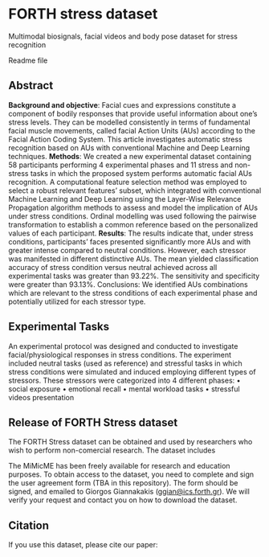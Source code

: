 # FORTH stress dataset
Multimodal biosignals, facial videos and body pose dataset for stress recognition

Readme file


## Abstract
**Background and objective**: Facial cues and expressions constitute a component of bodily responses that provide useful information
about one’s stress levels. They can be modelled consistently in terms of fundamental facial muscle movements, called facial Action
Units (AUs) according to the Facial Action Coding System. This article investigates automatic stress recognition based on AUs
with conventional Machine and Deep Learning techniques.
**Methods**: We created a new experimental dataset containing 58 participants performing 4 experimental phases and 11 stress and
non-stress tasks in which the proposed system performs automatic facial AUs recognition. A computational feature selection
method was employed to select a robust relevant features’ subset, which integrated with conventional Machine Learning and Deep
Learning using the Layer-Wise Relevance Propagation algorithm methods to assess and model the implication of AUs under stress
conditions. Ordinal modelling was used following the pairwise transformation to establish a common reference based on the
personalized values of each participant.
**Results**: The results indicate that, under stress conditions, participants’ faces presented significantly more AUs and with greater
intense compared to neutral conditions. However, each stressor was manifested in different distinctive AUs. The mean yielded
classification accuracy of stress condition versus neutral achieved across all experimental tasks was greater than 93.22%. The
sensitivity and specificity were greater than 93.13%.
Conclusions: We identified AUs combinations which are relevant to the stress conditions of each experimental phase and potentially
utilized for each stressor type.

## Experimental Tasks
An experimental protocol was designed and conducted to investigate facial/physiological responses in stress conditions. The experiment included neutral tasks (used as reference) and stressful tasks in which stress conditions were simulated and induced employing different types of stressors. These stressors were categorized into 4 different phases: 
•	social exposure
•	emotional recall
•	mental workload tasks
•	stressful videos presentation



##  Release of FORTH Stress dataset
The FORTH Stress dataset  can be obtained and used by researchers who wish to perform non-comercial research. The dataset includes 


The MiMicME has been freely available for research and education purposes. To obtain access to the dataset, you need to complete and sign the user agreement form (TBA in this repository). 
The form should be signed, and emailed to Giorgos Giannakakis  (ggian@ics.forth.gr). We will verify your request and contact you on how to download the dataset.


##  Citation
If you use this dataset, please cite our paper:


